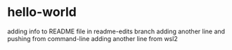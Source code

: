 # hello-world
adding info to README file in readme-edits branch
adding another line and pushing from command-line
adding another line from wsl2
